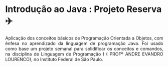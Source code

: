 # Introdução ao Java : Projeto Reserva ✈️

<p align="justify">Aplicação dos conceitos básicos de Programação Orientada a Objetos, com ênfesa no aprendizado da linguagem de programação Java. Foi usado como base um projeto semanal para solidificar os conceitos e comandos, na disciplina de Linguagem de Programação I ( PROFº ANDRE EVANDRO LOURENCO), no Instituto Federal de São Paulo.
</p>
